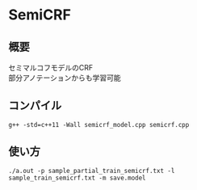 # SemiCRF

## 概要  
セミマルコフモデルのCRF  
部分アノテーションからも学習可能  

## コンパイル  
`g++ -std=c++11 -Wall semicrf_model.cpp semicrf.cpp`

## 使い方  
`./a.out -p sample_partial_train_semicrf.txt -l sample_train_semicrf.txt -m save.model`
